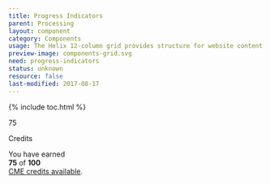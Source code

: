 ```yaml
---
title: Progress Indicators
parent: Processing
layout: component
category: Components
usage: The Helix 12-column grid provides structure for website content.
preview-image: components-grid.svg
need: progress-indicators
status: unknown
resource: false
last-modified: 2017-08-17
---
```


{% include toc.html %}

<section class="static-section" markdown="1">

<div class="misc-wrap">
  <div class="progChart -type-donut -label-centered">
    <canvas id="credsEarned">
    </canvas>
    <div class="progChart__summary">
      <p class="progChart__summary__number">75</p>
      <p class="progChart__summary__title">Credits</p>
    </div>
  </div>
  <p>
    You have earned<br />
    <strong>75</strong> of <strong>100</strong><br />
    <a href="#">CME credits available</a>.
  </p>
</div>

</section>

